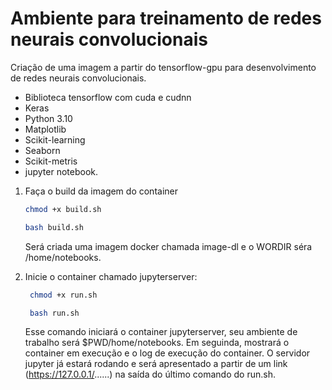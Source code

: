 # Ambiente para treinamento de redes neurais convolucionais 
Criação de uma imagem a partir do tensorflow-gpu para desenvolvimento de redes neurais convolucionais.
- Biblioteca tensorflow com cuda e cudnn
- Keras
- Python 3.10
- Matplotlib
- Scikit-learning
- Seaborn
- Scikit-metris
- jupyter notebook.

1) Faça o build da imagem do container
     ```bash
   chmod +x build.sh
   ```
     ```bash
   bash build.sh
     ```
     Será criada uma imagem docker chamada image-dl e o WORDIR séra /home/notebooks.
     
3) Inicie o container chamado jupyterserver:
   ```bash
    chmod +x run.sh
   ```
   
   ```bash
    bash run.sh
   ```
    Esse comando iniciará o container jupyterserver, seu ambiente de trabalho será $PWD/home/notebooks. Em seguinda, mostrará o container em execução e o log de execução do container.
    O servidor jupyter já estará rodando e será apresentado a partir de um link (https://127.0.0.1/......) na saída do último comando do run.sh.
        
